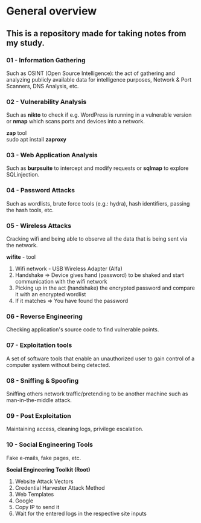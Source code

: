 # General overview

## This is a repository made for taking notes from my study.<br>

### 01 - Information Gathering
Such as OSINT (Open Source Intelligence): the act of gathering and analyzing publicly available data for intelligence purposes, Network
& Port Scanners, DNS Analysis, etc.

### 02 - Vulnerability Analysis
Such as **nikto** to check if e.g. WordPress is running in a vulnerable version or **nmap** which scans ports and devices into a network.

**zap** tool <br>
sudo apt install **zaproxy**

### 03 - Web Application Analysis
Such as **burpsuite** to intercept and modify requests or **sqlmap** to explore SQLinjection.

### 04 - Password Attacks
Such as wordlists, brute force tools (e.g.: hydra), hash identifiers, passing the hash tools, etc.

### 05 - Wireless Attacks
Cracking wifi and being able to observe all the data that is being sent via the network.

**wifite** - tool

1. Wifi network - USB Wireless Adapter (Alfa)
2. Handshake => Device gives hand (password) to be shaked and start communication with the wifi network
3. Picking up in the act (handshake) the encrypted password and compare it with an encrypted wordlist
4. If it matches => You have found the password

### 06 - Reverse Engineering
Checking application's source code to find vulnerable points.

### 07 - Exploitation tools
A set of software tools that enable an unauthorized user to gain control of a computer system without being detected.

### 08 - Sniffing & Spoofing
Sniffing others network traffic/pretending to be another machine such as man-in-the-middle attack.

### 09 - Post Exploitation
Maintaining access, cleaning logs, privilege escalation.

### 10 - Social Engineering Tools
Fake e-mails, fake pages, etc.

**Social Engineering Toolkit (Root)**

1) Website Attack Vectors
2) Credential Harvester Attack Method
3) Web Templates
4) Google
5) Copy IP to send it
6) Wait for the entered logs in the respective site inputs

